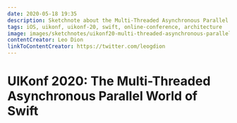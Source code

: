 ```yaml
---
date: 2020-05-18 19:35
description: Sketchnote about the Multi-Threaded Asynchronous Parallel World of Swift from UIKonf 2020 (online conference)
tags: iOS, uikonf, uikonf-20, swift, online-conference, architecture
image: images/sketchnotes/uikonf20-multi-threaded-asynchronous-parallel-world-of-swift-small.jpg
contentCreator: Leo Dion
linkToContentCreator: https://twitter.com/leogdion
---
```


# UIKonf 2020: The Multi-Threaded Asynchronous Parallel World of Swift
